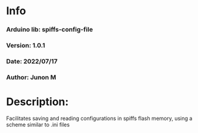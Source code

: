# Info
<h3>Arduino lib: spiffs-config-file</h3>
<h3>Version: 1.0.1</h3>
<h3>Date: 2022/07/17</h3>
<h3>Author: Junon M</h3>

# Description:
Facilitates saving and reading configurations in spiffs flash memory, using a scheme similar to .ini files
